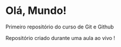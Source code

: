 # Olá, Mundo!
 Primeiro repositório do curso de Git e Github

Repositório criado durante uma aula ao vivo !